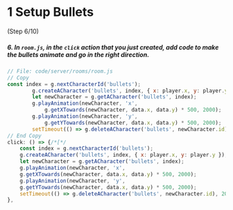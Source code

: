 # 1 Setup Bullets
 (Step 6/10)

##### 6. In `room.js`, in the `click` action that you just created, add code to make the bullets animate and go in the right direction.

``` javascript
// File: code/server/rooms/room.js
// Copy
const index = g.nextCharacterId('bullets');
		g.createACharacter('bullets', index, { x: player.x, y: player.y });
		let newCharacter = g.getACharacter('bullets', index);
		g.playAnimation(newCharacter, 'x',
			g.getXTowards(newCharacter, data.x, data.y) * 500, 2000);  
		g.playAnimation(newCharacter, 'y',
			g.getYTowards(newCharacter, data.x, data.y) * 500, 2000);
		setTimeout(() => g.deleteACharacter('bullets', newCharacter.id), 2000);
// End Copy
click: () => {/*[*/
	const index = g.nextCharacterId('bullets');
	g.createACharacter('bullets', index, { x: player.x, y: player.y });
	let newCharacter = g.getACharacter('bullets', index);
	g.playAnimation(newCharacter, 'x',
	g.getXTowards(newCharacter, data.x, data.y) * 500, 2000);  
	g.playAnimation(newCharacter, 'y',
	g.getYTowards(newCharacter, data.x, data.y) * 500, 2000);
	setTimeout(() => g.deleteACharacter('bullets', newCharacter.id), 2000);/*]*/
},
		
```
